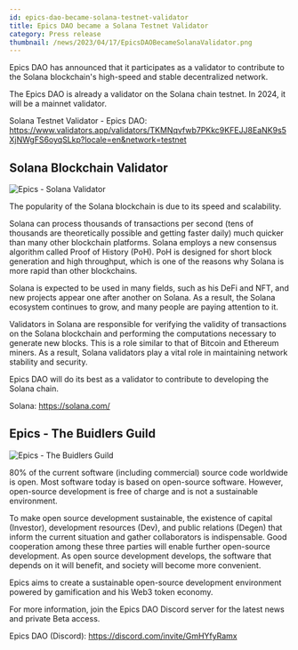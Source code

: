 ```yaml
---
id: epics-dao-became-solana-testnet-validator
title: Epics DAO became a Solana Testnet Validator
category: Press release
thumbnail: /news/2023/04/17/EpicsDAOBecameSolanaValidator.png
---
```


Epics DAO has announced that it participates as a validator to contribute to the
Solana blockchain's high-speed and stable decentralized network.

The Epics DAO is already a validator on the Solana chain testnet. In 2024, it
will be a mainnet validator.

Solana Testnet Validator - Epics DAO:
https://www.validators.app/validators/TKMNqvfwb7PKkc9KFEJJ8EaNK9s5XjNWgFS6oyqSLkp?locale=en&network=testnet

## Solana Blockchain Validator

![Epics - Solana Validator](/news/2023/04/17/EpicsDAOSolanaValidator.png)

The popularity of the Solana blockchain is due to its speed and scalability.

Solana can process thousands of transactions per second (tens of thousands are
theoretically possible and getting faster daily) much quicker than many other
blockchain platforms. Solana employs a new consensus algorithm called Proof of
History (PoH). PoH is designed for short block generation and high throughput,
which is one of the reasons why Solana is more rapid than other blockchains.

Solana is expected to be used in many fields, such as his DeFi and NFT, and new
projects appear one after another on Solana. As a result, the Solana ecosystem
continues to grow, and many people are paying attention to it.

Validators in Solana are responsible for verifying the validity of transactions
on the Solana blockchain and performing the computations necessary to generate
new blocks. This is a role similar to that of Bitcoin and Ethereum miners. As a
result, Solana validators play a vital role in maintaining network stability and
security.

Epics DAO will do its best as a validator to contribute to developing the Solana
chain.

Solana: https://solana.com/

## Epics - The Buidlers Guild

![Epics - The Buidlers Guild](/news/2023/04/15/EpicsTheBuidlersGuild.png)

80% of the current software (including commercial) source code worldwide is
open. Most software today is based on open-source software. However, open-source
development is free of charge and is not a sustainable environment.

To make open source development sustainable, the existence of capital
(Investor), development resources (Dev), and public relations (Degen) that
inform the current situation and gather collaborators is indispensable. Good
cooperation among these three parties will enable further open-source
development. As open source development develops, the software that depends on
it will benefit, and society will become more convenient.

Epics aims to create a sustainable open-source development environment powered
by gamification and his Web3 token economy.

For more information, join the Epics DAO Discord server for the latest news and
private Beta access.

Epics DAO (Discord): https://discord.com/invite/GmHYfyRamx
